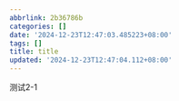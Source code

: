```yaml
---
abbrlink: 2b36786b
categories: []
date: '2024-12-23T12:47:03.485223+08:00'
tags: []
title: title
updated: '2024-12-23T12:47:04.112+08:00'
---
```

测试2-1
